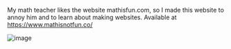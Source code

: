 My math teacher likes the website mathisfun.com, so I made this website to annoy him and to learn about making websites.
Available at https://www.mathisnotfun.co/

![image](https://github.com/Eugie123456/mathisnotfun/assets/91602142/29610547-9a50-4299-87ba-a3b4d70019c8)
